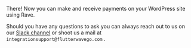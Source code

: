 There!  Now you can make and receive payments on your WordPress site using Rave.  

Should you have any questions to ask you can always reach out to us on our [Slack channel](https://flutterwavedevelopers.slack.com) or shoot us a mail at `integrationsupport@flutterwavego.com` .